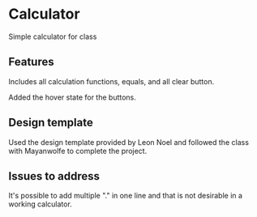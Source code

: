 # Calculator

Simple calculator for class

## Features

Includes all calculation functions, equals, and all clear button.

Added the hover state for the buttons.

## Design template

Used the design template provided by Leon Noel and followed the class with Mayanwolfe to complete the project.

## Issues to address

It's possible to add multiple "." in one line and that is not desirable in a working calculator.